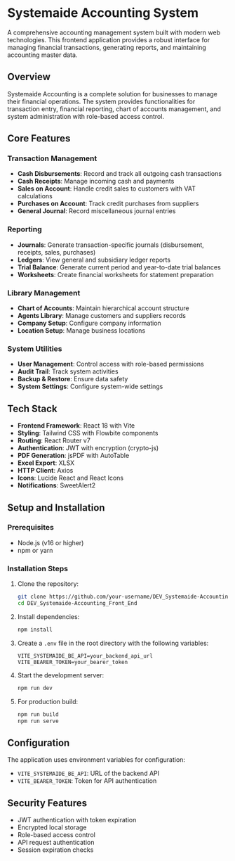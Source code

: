 # Systemaide Accounting System

A comprehensive accounting management system built with modern web technologies. This frontend application provides a robust interface for managing financial transactions, generating reports, and maintaining accounting master data.

## Overview

Systemaide Accounting is a complete solution for businesses to manage their financial operations. The system provides functionalities for transaction entry, financial reporting, chart of accounts management, and system administration with role-based access control.

## Core Features

### Transaction Management
- **Cash Disbursements**: Record and track all outgoing cash transactions
- **Cash Receipts**: Manage incoming cash and payments
- **Sales on Account**: Handle credit sales to customers with VAT calculations
- **Purchases on Account**: Track credit purchases from suppliers
- **General Journal**: Record miscellaneous journal entries

### Reporting
- **Journals**: Generate transaction-specific journals (disbursement, receipts, sales, purchases)
- **Ledgers**: View general and subsidiary ledger reports
- **Trial Balance**: Generate current period and year-to-date trial balances
- **Worksheets**: Create financial worksheets for statement preparation

### Library Management
- **Chart of Accounts**: Maintain hierarchical account structure
- **Agents Library**: Manage customers and suppliers records
- **Company Setup**: Configure company information
- **Location Setup**: Manage business locations

### System Utilities
- **User Management**: Control access with role-based permissions
- **Audit Trail**: Track system activities
- **Backup & Restore**: Ensure data safety
- **System Settings**: Configure system-wide settings

## Tech Stack

- **Frontend Framework**: React 18 with Vite
- **Styling**: Tailwind CSS with Flowbite components
- **Routing**: React Router v7
- **Authentication**: JWT with encryption (crypto-js)
- **PDF Generation**: jsPDF with AutoTable
- **Excel Export**: XLSX
- **HTTP Client**: Axios
- **Icons**: Lucide React and React Icons
- **Notifications**: SweetAlert2

## Setup and Installation

### Prerequisites
- Node.js (v16 or higher)
- npm or yarn

### Installation Steps

1. Clone the repository:
   ```bash
   git clone https://github.com/your-username/DEV_Systemaide-Accounting_Front_End.git
   cd DEV_Systemaide-Accounting_Front_End
   ```

2. Install dependencies:
   ```bash
   npm install
   ```

3. Create a `.env` file in the root directory with the following variables:
   ```
   VITE_SYSTEMAIDE_BE_API=your_backend_api_url
   VITE_BEARER_TOKEN=your_bearer_token
   ```

4. Start the development server:
   ```bash
   npm run dev
   ```

5. For production build:
   ```bash
   npm run build
   npm run serve
   ```

## Configuration

The application uses environment variables for configuration:

- `VITE_SYSTEMAIDE_BE_API`: URL of the backend API
- `VITE_BEARER_TOKEN`: Token for API authentication

## Security Features

- JWT authentication with token expiration
- Encrypted local storage
- Role-based access control
- API request authentication
- Session expiration checks
